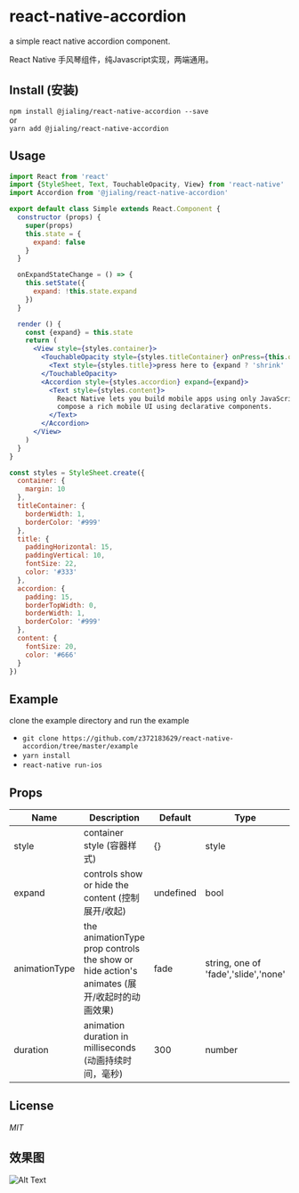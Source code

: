 # react-native-accordion
a simple react native accordion component.

React Native 手风琴组件，纯Javascript实现，两端通用。

## Install (安装)

`npm install @jialing/react-native-accordion --save`  
or  
`yarn add @jialing/react-native-accordion`

## Usage

```jsx harmony
import React from 'react'
import {StyleSheet, Text, TouchableOpacity, View} from 'react-native'
import Accordion from '@jialing/react-native-accordion'

export default class Simple extends React.Component {
  constructor (props) {
    super(props)
    this.state = {
      expand: false
    }
  }

  onExpandStateChange = () => {
    this.setState({
      expand: !this.state.expand
    })
  }

  render () {
    const {expand} = this.state
    return (
      <View style={styles.container}>
        <TouchableOpacity style={styles.titleContainer} onPress={this.onExpandStateChange}>
          <Text style={styles.title}>press here to {expand ? 'shrink' : 'expand'} it</Text>
        </TouchableOpacity>
        <Accordion style={styles.accordion} expand={expand}>
          <Text style={styles.content}>
            React Native lets you build mobile apps using only JavaScript. It uses the same design as React, letting you
            compose a rich mobile UI using declarative components.
          </Text>
        </Accordion>
      </View>
    )
  }
}

const styles = StyleSheet.create({
  container: {
    margin: 10
  },
  titleContainer: {
    borderWidth: 1,
    borderColor: '#999'
  },
  title: {
    paddingHorizontal: 15,
    paddingVertical: 10,
    fontSize: 22,
    color: '#333'
  },
  accordion: {
    padding: 15,
    borderTopWidth: 0,
    borderWidth: 1,
    borderColor: '#999'
  },
  content: {
    fontSize: 20,
    color: '#666'
  }
})

```

## Example
clone the example directory and run the example
* ```git clone https://github.com/z372183629/react-native-accordion/tree/master/example```
* ```yarn install```
* ```react-native run-ios```

## Props
 Name | Description | Default | Type
------|-------------|----------|-----------
style | container style (容器样式) | {} | style
expand | controls show or hide the content (控制展开/收起) | undefined | bool
animationType | the animationType prop controls the show or hide action's animates (展开/收起时的动画效果)| fade | string, one of 'fade','slide','none' 
duration | animation duration in milliseconds (动画持续时间，毫秒) | 300 | number


## License
*MIT*

## 效果图
![Alt Text](https://github.com/z372183629/react-native-accordion/raw/master/images/preview1.gif)

